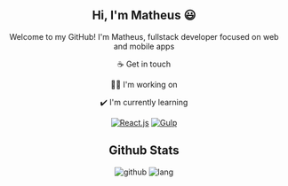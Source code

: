 <div align="center">
 
## Hi, I'm Matheus 😃

Welcome to my GitHub! I'm Matheus, fullstack developer focused on web and mobile apps


☕ Get in touch

👩‍💻 I'm working on

✔️ I'm currently learning

[![React.js](https://img.shields.io/badge/-React.js-blue?style=for-the-badge&logo=react&logoColor=white)](https://reactjs.org) [![Gulp](https://img.shields.io/badge/-Gulp-red?style=for-the-badge&logo=gulp&logoColor=white)](https://gulpjs.com)

## Github Stats
 ![github](https://img.shields.io/github/followers/matheuswells?style=for-the-badge)
 ![lang](https://github-readme-stats.vercel.app/api/top-langs/?username=OdilonDamasceno&layout=compact)
 
 <div/>
